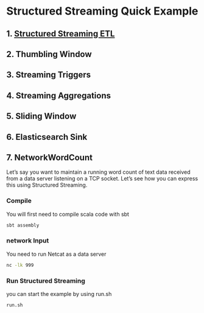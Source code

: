 # Structured Streaming Quick Example

## 1. [Structured Streaming ETL](https://github.com/okwon78/StructuredStreaming/blob/master/src/main/scala/StructuredStreamingETL.scala)

## 2. Thumbling Window

## 3. Streaming Triggers

## 4. Streaming Aggregations

## 5. Sliding Window

## 6. Elasticsearch Sink

## 7. NetworkWordCount
Let’s say you want to maintain a running word count of text data received from a data server listening on a TCP socket. Let’s see how you can express this using Structured Streaming.


### Compile 

You will first need to compile scala code with sbt

```bash
sbt assembly
```

### network Input
You need to run Netcat as a data server

```bash
nc -lk 999

```

### Run Structured Streaming

you can start the example by using run.sh

```bash
run.sh
```



